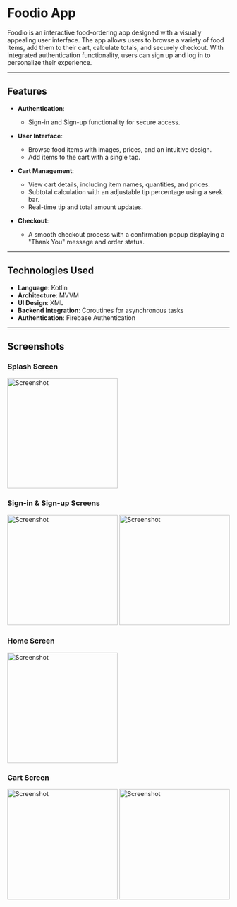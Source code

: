 # Foodio App

Foodio is an interactive food-ordering app designed with a visually appealing user interface. The app allows users to browse a variety of food items, add them to their cart, calculate totals, and securely checkout. With integrated authentication functionality, users can sign up and log in to personalize their experience.

---

## Features

- **Authentication**:
  - Sign-in and Sign-up functionality for secure access.
  
- **User Interface**:
  - Browse food items with images, prices, and an intuitive design.
  - Add items to the cart with a single tap.

- **Cart Management**:
  - View cart details, including item names, quantities, and prices.
  - Subtotal calculation with an adjustable tip percentage using a seek bar.
  - Real-time tip and total amount updates.

- **Checkout**:
  - A smooth checkout process with a confirmation popup displaying a "Thank You" message and order status.

---

## Technologies Used

- **Language**: Kotlin
- **Architecture**: MVVM
- **UI Design**: XML
- **Backend Integration**: Coroutines for asynchronous tasks
- **Authentication**: Firebase Authentication

---

## Screenshots

### Splash Screen
<img src="https://github.com/user-attachments/assets/28143dce-0503-49f9-8679-832708d26e09" alt="Screenshot" width="250">

### Sign-in & Sign-up Screens
<img src="https://github.com/user-attachments/assets/1e7196ad-63be-4883-8333-582eba116f5a" alt="Screenshot" width="250">
<img src="https://github.com/user-attachments/assets/dd5e9e34-ad35-488e-890c-dd71643f2106" alt="Screenshot" width="250">

### Home Screen
<img src="https://github.com/user-attachments/assets/da46340c-b956-4f05-8c3f-eecbac741c67" alt="Screenshot" width="250">

### Cart Screen
<img src="https://github.com/user-attachments/assets/d0354eb9-be1f-4947-8769-d97f97647ce2" alt="Screenshot" width="250">
<img src="https://github.com/user-attachments/assets/2f715a26-801f-4ebf-9df9-79254ed41d29" alt="Screenshot" width="250">




